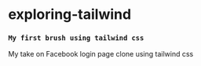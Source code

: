 # exploring-tailwind

### `My first brush using tailwind css`

My take on Facebook login page clone using tailwind css
